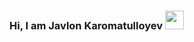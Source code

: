 ### Hi, I am Javlon Karomatulloyev <img src="https://giphy.com/stickers/hello-wave-hand-gM5qFksULw54NMWyry" width="30px">
